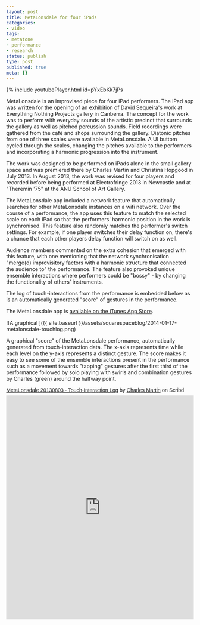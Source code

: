 ```yaml
---
layout: post
title: MetaLonsdale for four iPads
categories:
- video
tags:
- metatone
- performance
- research
status: publish
type: post
published: true
meta: {}
---
```


<!-- https://youtu.be/pYxEbKk7jPs -->

{% include youtubePlayer.html id=pYxEbKk7jPs 

MetaLonsdale is an improvised piece for four iPad performers. The iPad app was written for the opening of an exhibition of David Sequeira's work at Everything Nothing Projects gallery in Canberra. The concept for the work was to perform with everyday sounds of the artistic precinct that surrounds the gallery as well as pitched percussion sounds. Field recordings were gathered from the café and shops surrounding the gallery. Diatonic pitches from one of three scales were available in MetaLonsdale. A UI buttom cycled through the scales, changing the pitches available to the performers and incorporating a harmonic progression into the instrument.

The work was designed to be performed on iPads alone in the small gallery space and was premiered there by Charles Martin and Christina Hopgood in July 2013. In August 2013, the work was revised for four players and recorded before being performed at Electrofringe 2013 in Newcastle and at "Theremin '75" at the ANU School of Art Gallery.

The MetaLonsdale app included a network feature that automatically searches for other MetaLonsdale instances on a wifi network. Over the course of a performance, the app uses this feature to match the selected scale on each iPad so that the performers' harmonic position in the work is synchronised. This feature also randomly matches the performer's switch settings. For example, if one player switches their delay function on, there's a chance that each other players delay function will switch on as well.

Audience members commented on the extra cohesion that emerged with this feature, with one mentioning that the network synchronisation "merge(d) improvisitory factors with a harmonic structure that connected the audience to" the performance. The feature also provoked unique ensemble interactions where performers could be "bossy" - by changing the functionality of others' instruments.

The log of touch-interactions from the performance is embedded below as is an automatically generated "score" of gestures in the performance.

The MetaLonsdale app is [available on the iTunes App Store](https://itunes.apple.com/au/app/metalonsdale/id694075948?mt=8).
       
![A graphical ]({{ site.baseurl }}/assets/squarespaceblog/2014-01-17-metalonsdale-touchlog.png) 

A graphical "score" of the MetaLonsdale performance, automatically generated from touch-interaction data. The x-axis represents time while each level on the y-axis represents a distinct gesture. The score makes it easy to see some of the ensemble interactions present in the performance such as a movement towards "tapping" gestures after the first third of the performance followed by solo playing with swirls and combination gestures by Charles (green) around the halfway point. 
   
<!-- [MetaLonsdale 20130803 - Touch-Interaction Log](http://www.scribd.com/doc/200272377/MetaLonsdale-20130803-Touch-Interaction-Log) -->

<p  style=" margin: 12px auto 6px auto; font-family: Helvetica,Arial,Sans-serif; font-style: normal; font-variant: normal; font-weight: normal; font-size: 14px; line-height: normal; font-size-adjust: none; font-stretch: normal; -x-system-font: none; display: block;">   <a title="View MetaLonsdale 20130803 - Touch-Interaction Log on Scribd" href="https://www.scribd.com/doc/200272377/MetaLonsdale-20130803-Touch-Interaction-Log#from_embed"  style="text-decoration: underline;" >MetaLonsdale 20130803 - Touch-Interaction Log</a> by <a title="View Charles Martin's profile on Scribd" href="https://www.scribd.com/user/122304397/Charles-Martin#from_embed"  style="text-decoration: underline;" >Charles Martin</a> on Scribd</p><iframe class="scribd_iframe_embed" title="MetaLonsdale 20130803 - Touch-Interaction Log" src="https://www.scribd.com/embeds/200272377/content?start_page=1&view_mode=scroll&access_key=key-1fo731ngby088p6bfioa&show_recommendations=true" data-auto-height="false" data-aspect-ratio="0.7729220222793488" scrolling="no" id="doc_3440" width="100%" height="600" frameborder="0"></iframe>